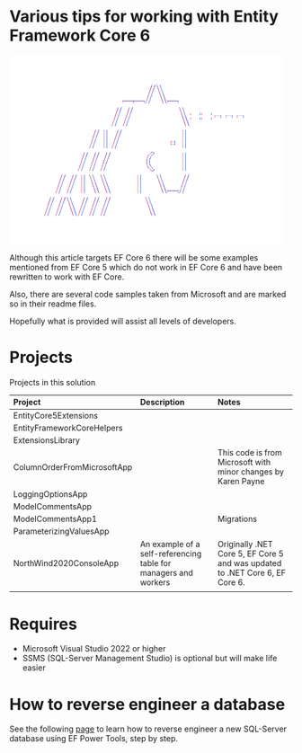# Various tips for working with Entity Framework Core 6

![1Unicorn](assets/1unicorn.png)

Although this article targets EF Core 6 there will be some examples mentioned from EF Core 5 which do not work in EF Core 6 and have been rewritten to work with EF Core.

Also, there are several code samples taken from Microsoft and are marked so in their readme files.

Hopefully what is provided will assist all levels of developers.

# Projects

Projects in this solution

| Project        |   Description    |   Notes |
|:------------- |:-------------|:-------------|
| EntityCore5Extensions |  |  |
| EntityFrameworkCoreHelpers |  |  |
| ExtensionsLibrary |  |  |
| ColumnOrderFromMicrosoftApp |  | This code is from Microsoft with minor changes by Karen Payne |
| LoggingOptionsApp |  |  |
| ModelCommentsApp |  |  |
| ModelCommentsApp1 |  | Migrations |
| ParameterizingValuesApp |  |  |
| NorthWind2020ConsoleApp | An example of a self-referencing table for managers and workers | Originally .NET Core 5, EF Core 5 and was updated to .NET Core 6, EF Core 6. |
|  |  |  |

# Requires

- Microsoft Visual Studio 2022 or higher
- SSMS (SQL-Server Management Studio) is optional but will make life easier

# How to reverse engineer a database

See the following [page](ReverseEngineer.md) to learn how to reverse engineer a new SQL-Server database using EF Power Tools, step by step.

